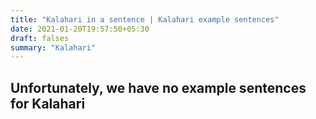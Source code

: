 ```yaml
---
title: "Kalahari in a sentence | Kalahari example sentences"
date: 2021-01-20T19:57:50+05:30
draft: falses
summary: "Kalahari"
---
```

## Unfortunately, we have no example sentences for Kalahari                 
